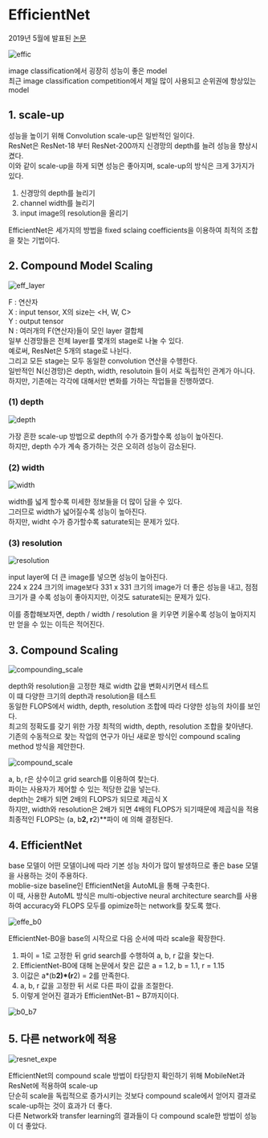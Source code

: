# EfficientNet   
2019년 5월에 발표된 [논문](https://arxiv.org/pdf/1905.11946.pdf)   
   
![effic](https://user-images.githubusercontent.com/59756209/74518169-b0c98500-4f56-11ea-83dd-07b121185c26.PNG)   
   
image classification에서 굉장히 성능이 좋은 model   
최근 image classification competition에서 제일 많이 사용되고 순위권에 항상있는 model   
   
## 1. scale-up   
성능을 높이기 위해 Convolution scale-up은 일반적인 일이다.   
ResNet은 ResNet-18 부터 ResNet-200까지 신경망의 depth를 늘려 성능을 향상시켰다.   
이와 같이 scale-up을 하게 되면 성능은 좋아지며, scale-up의 방식은 크게 3가지가 있다.   
1. 신경망의 depth를 늘리기   
2. channel width를 늘리기   
3. input image의 resolution을 올리기   
   
EfficientNet은 세가지의 방법을 fixed sclaing coefficients을 이용하여 최적의 조합을 찾는 기법이다.   

## 2. Compound Model Scaling
   
![eff_layer](https://user-images.githubusercontent.com/59756209/74712539-e5488400-5269-11ea-9145-7d710155afb2.PNG)   
   
F : 연산자   
X : input tensor, X의 size는 <H, W, C>   
Y : output tensor   
N : 여러개의 F(연산자)들이 모인 layer 결합체   
일부 신경망들은 전체 layer를 몇개의 stage로 나눌 수 있다.   
예로써, ResNet은 5개의 stage로 나뉜다.   
그리고 모든 stage는 모두 동일한 convolution 연산을 수행한다.   
일반적인 N(신경망)은 depth, width, resolutoin 들이 서로 독립적인 관계가 아니다.   
하지만, 기존에는 각각에 대해서만 변화를 가하는 작업들을 진행하였다.   
   
### (1) depth   
   
![depth](https://user-images.githubusercontent.com/59756209/74713285-a87d8c80-526b-11ea-90df-f156ac6d5d88.PNG)   
   
가장 흔한 scale-up 방법으로 depth의 수가 증가할수록 성능이 높아진다.   
하지만, depth 수가 계속 증가하는 것은 오히려 성능이 감소된다.   

### (2) width   

![width](https://user-images.githubusercontent.com/59756209/74713312-b7fcd580-526b-11ea-928f-47fb3ab90dfc.PNG)   

width를 넓게 할수록 미세한 정보들을 더 많이 담을 수 있다.   
그러므로 width가 넓어질수록 성능이 높아진다.   
하지만, widht 수가 증가할수록 saturate되는 문제가 있다.   

### (3) resolution   

![resolution](https://user-images.githubusercontent.com/59756209/74713980-f5159780-526c-11ea-9ee8-ff4e66950eb4.PNG)      
   
input layer에 더 큰 image를 넣으면 성능이 높아진다.   
224 x 224 크기의 image보다 331 x 331 크기의 image가 더 좋은 성능을 내고, 점점 크기가 클 수록 성능이 좋아지지만, 이것도 saturate되는 문제가 있다.   
   
이를 종합해보자면, depth / width / resolution 을 키우면 키울수록 성능이 높아지지만 얻을 수 있는 이득은 적어진다.   
   
## 3. Compound Scaling   
   
![compounding_scale](https://user-images.githubusercontent.com/59756209/74716009-111b3800-5271-11ea-8a2e-abe709ac5d3b.PNG)   
   
depth와 resolution을 고정한 채로 width 값을 변화시키면서 테스트   
이 떄 다양한 크기의 depth과 resolution을 테스트   
동일한 FLOPS에서 width, depth, resolution 조합에 따라 다양한 성능의 차이를 보인다.   
최고의 정확도를 갖기 위한 가장 최적의 width, depth, resolution 조합을 찾아낸다.   
기존의 수동적으로 찾는 작업의 연구가 아닌 새로운 방식인 compound scaling method 방식을 제안한다.   
   
![compound_scale](https://user-images.githubusercontent.com/59756209/74716369-bdf5b500-5271-11ea-90ef-577d84af7466.PNG)   
   
a, b, r은 상수이고 grid search를 이용하여 찾는다.   
파이는 사용자가 제어할 수 있는 적당한 값을 넣는다.   
depth는 2배가 되면 2배의 FLOPS가 되므로 제곱식 X   
하지만, width와 resolution은 2배가 되면 4배의 FLOPS가 되기때문에 제곱식을 적용   
최종적인 FLOPS는 (a, b**2, r**2)**파이 에 의해 결정된다.   
   
## 4. EfficientNet   
   
base 모델이 어떤 모델이냐에 따라 기본 성능 차이가 많이 발생하므로 좋은 base 모델을 사용하는 것이 주용하다.   
moblie-size baseline인 EfficientNet을 AutoML을 통해 구축한다.   
이 때, 사용한 AutoML 방식은 multi-objective neural architecture search를 사용하여 accuracy와 FLOPS 모두를 opimize하는 network를 찾도록 했다.   
   
![effe_b0](https://user-images.githubusercontent.com/59756209/74720918-e71a4380-5279-11ea-847d-97ee2033d093.PNG)   
   
EfficientNet-B0을 base의 시작으로 다음 순서에 따라 scale을 확장한다.   
1. 파이 = 1로 고정한 뒤 grid search를 수행하여 a, b, r 값을 찾는다.   
2. EfficientNet-B0에 대해 논문에서 찾은 값은 a = 1.2, b = 1.1, r = 1.15   
3. 이값은 a*(b**2)*(r**2) = 2를 만족한다.   
4. a, b, r 값을 고정한 뒤 서로 다른 파이 값을 조절한다.   
5. 이렇게 얻어진 결과가 EfficientNet-B1 ~ B7까지이다.   
   
![b0_b7](https://user-images.githubusercontent.com/59756209/74721325-8b9c8580-527a-11ea-90c7-015440bf38fb.PNG)   
   
## 5. 다른 network에 적용   
   
![resnet_expe](https://user-images.githubusercontent.com/59756209/74722000-8d1a7d80-527b-11ea-85bd-a939f6137cfe.PNG)   
   
EfficientNet의 compound scale 방법이 타당한지 확인하기 위해 MobileNet과 ResNet에 적용하여 scale-up   
단순히 scale을 독립적으로 증가시키는 것보다 compound scale에서 얻어지 결과로 scale-up하는 것이 효과가 더 좋다.   
다른 Network와 transfer learning의 결과들이 다 compound scale한 방법이 성능이 더 좋았다.

